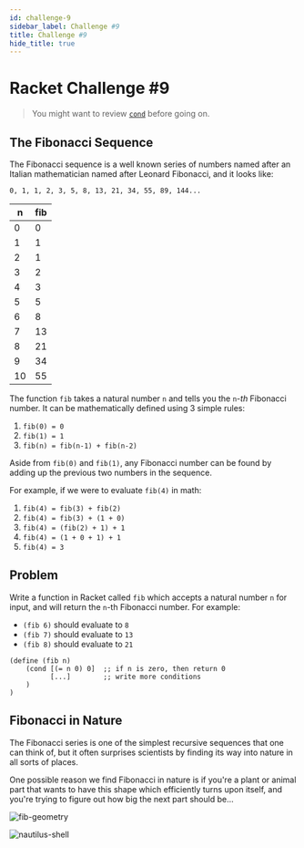 ```yaml
---
id: challenge-9
sidebar_label: Challenge #9
title: Challenge #9
hide_title: true
---
```


# Racket Challenge #9

> You might want to review [`cond`](cond.md) before going on.

## The Fibonacci Sequence

The Fibonacci sequence is a well known series of numbers named after an Italian
mathematician named after Leonard Fibonacci, and it looks like:

`0, 1, 1, 2, 3, 5, 8, 13, 21, 34, 55, 89, 144...`

n   | fib
--- | ---------
0   | 0
1   | 1
2   | 1
3   | 2
4   | 3
5   | 5
6   | 8
7   | 13
8   | 21
9   | 34
10  | 55

The function `fib` takes a natural number `n` and tells you the `n`-_th_ 
Fibonacci number. It can be mathematically defined using 3 simple rules:

  1. `fib(0) = 0`
  2. `fib(1) = 1`
  3. `fib(n) = fib(n-1) + fib(n-2)`

Aside from `fib(0)` and `fib(1)`, any Fibonacci number can be found by adding up 
the previous two numbers in the sequence.

For example, if we were to evaluate `fib(4)` in math:
  1. `fib(4) = fib(3) + fib(2)`
  2. `fib(4) = fib(3) + (1 + 0)`
  3. `fib(4) = (fib(2) + 1) + 1`
  4. `fib(4) = (1 + 0 + 1) + 1`
  5. `fib(4) = 3`

## Problem

Write a function in Racket called `fib` which accepts a natural number `n` for 
input, and will return the `n`-th Fibonacci number. For example: 
  * `(fib 6)` should evaluate to `8`
  * `(fib 7)` should evaluate to `13`
  * `(fib 8)` should evaluate to `21`

``` racket
(define (fib n)
    (cond [(= n 0) 0]  ;; if n is zero, then return 0
          [...]        ;; write more conditions
    )
)
```

## Fibonacci in Nature

The Fibonacci series is one of the simplest recursive sequences that one can
think of, but it often surprises scientists by finding its way into nature in
all sorts of places.

One possible reason we find Fibonacci in nature is if you're a plant or animal 
part that wants to have this shape which efficiently turns upon itself, and 
you're trying to figure out how big the next part should be...

![fib-geometry](https://upload.wikimedia.org/wikipedia/commons/thumb/2/2e/FibonacciSpiral.svg/640px-FibonacciSpiral.svg.png)

![nautilus-shell](https://upload.wikimedia.org/wikipedia/commons/0/08/NautilusCutawayLogarithmicSpiral.jpg)
